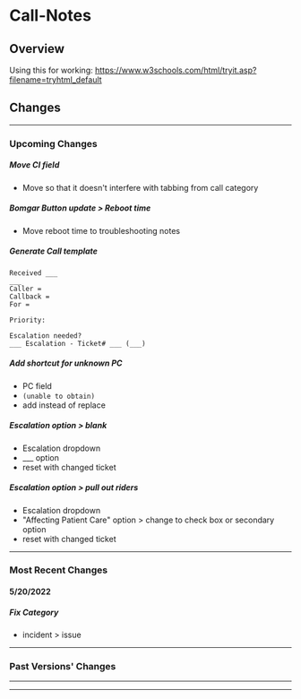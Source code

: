 # Call-Notes
## Overview
Using this for working: https://www.w3schools.com/html/tryit.asp?filename=tryhtml_default

## Changes
---
### Upcoming Changes

##### Move CI field
 - Move so that it doesn't interfere with tabbing from call category

##### Bomgar Button update > Reboot time
 - Move reboot time to troubleshooting notes

##### Generate Call template
```
Received ___
___
Caller = 
Callback = 
For = 

Priority:

Escalation needed?
___ Escalation - Ticket# ___ (___)
```
##### Add shortcut for unknown PC
 - PC field
 - `(unable to obtain)`
 - add instead of replace
##### Escalation option > blank
 - Escalation dropdown
 - ___ option
 - reset with changed ticket
##### Escalation option > pull out riders
 - Escalation dropdown
 - "Affecting Patient Care" option > change to check box or secondary option
 - reset with changed ticket
---
### Most Recent Changes
#### 5/20/2022

##### Fix Category
 - incident > issue

---
### Past Versions' Changes
---
---
